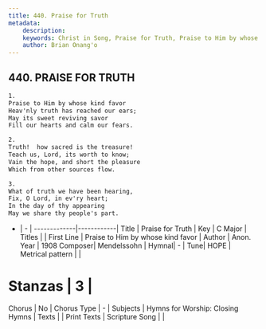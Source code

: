 ```yaml
---
title: 440. Praise for Truth
metadata:
    description: 
    keywords: Christ in Song, Praise for Truth, Praise to Him by whose kind favor, 
    author: Brian Onang'o
---
```



## 440. PRAISE FOR TRUTH

```txt
1.
Praise to Him by whose kind favor
Heav'nly truth has reached our ears;
May its sweet reviving savor
Fill our hearts and calm our fears.

2.
Truth!  how sacred is the treasure!
Teach us, Lord, its worth to know;
Vain the hope, and short the pleasure
Which from other sources flow.

3.
What of truth we have been hearing,
Fix, O Lord, in ev'ry heart;
In the day of thy appearing
May we share thy people's part.
```

- |   -  |
-------------|------------|
Title | Praise for Truth |
Key | C Major |
Titles |  |
First Line | Praise to Him by whose kind favor |
Author | Anon.
Year | 1908
Composer| Mendelssohn |
Hymnal|  - |
Tune| HOPE |
Metrical pattern | |
# Stanzas | 3 |
Chorus | No |
Chorus Type | - |
Subjects | Hymns for Worship: Closing Hymns |
Texts |  |
Print Texts | 
Scripture Song |  |
  
